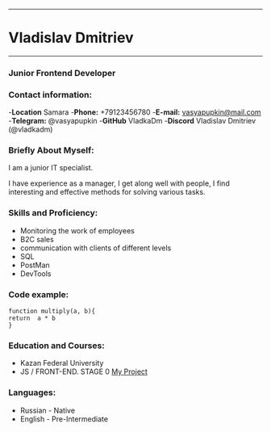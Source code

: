 ------------------------

# **Vladislav Dmitriev**
------------------------

### Junior Frontend Developer



### Contact information:

-**Location** Samara 
-**Phone:** +79123456780 
-**E-mail:** vasyapupkin@mail.com 
-**Telegram:** @vasyapupkin 
-**GitHub** VladkaDm 
-**Discord** Vladislav Dmitriev (@vladkadm) 



### Briefly About Myself:

I am a junior IT specialist.

I have experience as a manager, I get along well with people, I find interesting and effective methods for solving various tasks.



### Skills and Proficiency:

+ Monitoring the work of employees
+ B2C sales
+ communication with clients of different levels
+ SQL
+ PostMan
+ DevTools



### Code example:

```
function multiply(a, b){
return  a * b
}
```



### Education and Courses:
+ Kazan Federal University
+ JS / FRONT-END. STAGE 0 [My Project](https://github.com/VladkaDm/rsschool-cv)



### Languages:

+ Russian - Native
+ English - Pre-Intermediate